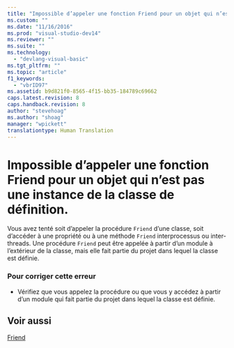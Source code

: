 ```yaml
---
title: "Impossible d’appeler une fonction Friend pour un objet qui n’est pas une instance de la classe de d&#233;finition. | Microsoft Docs"
ms.custom: ""
ms.date: "11/16/2016"
ms.prod: "visual-studio-dev14"
ms.reviewer: ""
ms.suite: ""
ms.technology: 
  - "devlang-visual-basic"
ms.tgt_pltfrm: ""
ms.topic: "article"
f1_keywords: 
  - "vbrID97"
ms.assetid: b9d821f0-8565-4f15-bb35-184789c69662
caps.latest.revision: 8
caps.handback.revision: 8
author: "stevehoag"
ms.author: "shoag"
manager: "wpickett"
translationtype: Human Translation
---
```

# Impossible d’appeler une fonction Friend pour un objet qui n’est pas une instance de la classe de d&#233;finition.
Vous avez tenté soit d’appeler la procédure `Friend` d’une classe, soit d’accéder à une propriété ou à une méthode `Friend` interprocessus ou inter\-threads. Une procédure `Friend` peut être appelée à partir d’un module à l’extérieur de la classe, mais elle fait partie du projet dans lequel la classe est définie.  
  
### Pour corriger cette erreur  
  
-   Vérifiez que vous appelez la procédure ou que vous y accédez à partir d’un module qui fait partie du projet dans lequel la classe est définie.  
  
## Voir aussi  
 [Friend](../../visual-basic/language-reference/modifiers/friend.md)
